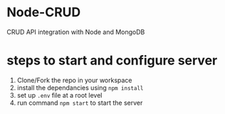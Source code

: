 # Node-CRUD
CRUD API integration with Node and MongoDB

# steps to start and configure server
1. Clone/Fork the repo in your workspace
2. install the dependancies using `npm install`
3. set up `.env` file at a root level
4. run command `npm start` to start the server